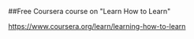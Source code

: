 ##Free Coursera course on "Learn How to Learn"

https://www.coursera.org/learn/learning-how-to-learn
